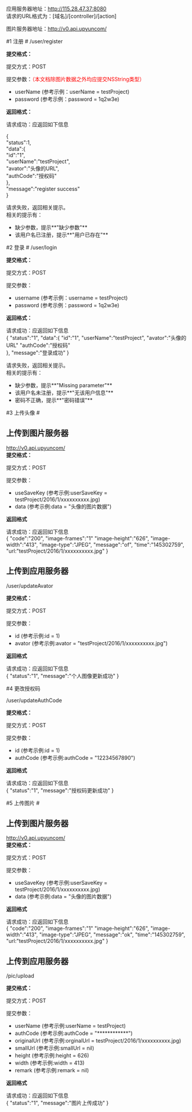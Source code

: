 应用服务器地址：http://115.28.47.37:8080  
请求的URL格式为：[域名]/[controller]/[action]  

图片服务器地址：http://v0.api.upyuncom/

#1 注册 #
/user/register

**提交格式：**

提交方式：POST

提交参数：<font color = "red">（本文档除图片数据之外均应提交NSString类型）</font>
 
- userName (参考示例：userName = testProject)
- password (参考示例：password = 1q2w3e)

**返回格式：**


请求成功：应返回如下信息

{  
"status":1,  
"data":{  
"id":"1",  
"userName":"testProject",  
"avator":"头像的URL",  
"authCode":"授权码"  
},  
"message":"register success"  
}

请求失败，返回相关提示。  
相关的提示有：

- 缺少参数，提示**"缺少参数"**
- 该用户名已注册，提示**"用户已存在"**

#2 登录 #
/user/login

**提交格式：**

提交方式：POST

提交参数：

- username (参考示例：username = testProject)
- password (参考示例：password = 1q2w3e)

**返回格式：**

请求成功：应返回如下信息  
{
"status":"1",
"data":{
"id":"1",
"userName":"testProject",
"avator":"头像的URL"
"authCode":"授权码"  
},
"message":"登录成功"
}

请求失败，返回相关提示。  
相关的提示有：

- 缺少参数，提示**"Missing parameter"**
- 该用户名未注册，提示**"无该用户信息"**
- 密码不正确，提示**"密码错误"**

#3 上传头像 #

## 上传到图片服务器  
http://v0.api.upyuncom/  
**提交格式：**

提交方式：POST

提交参数：

- useSaveKey (参考示例:userSaveKey = testProject/2016/1/xxxxxxxxxx.jpg)
- data    	(参考示例:data = "头像的图片数据")

**返回格式**

请求成功：应返回如下信息  
{
"code":"200",
"image-frames":"1"
"image-height":"626",
"image-width":"413",
"image-type":"JPEG",
"message":"of",
"time":"145302759",
"url:"testProject/2016/1/xxxxxxxxxx.jpg"
}

## 上传到应用服务器

/user/updateAvator

**提交格式：**

提交方式：POST

提交参数：

- id        (参考示例:id = 1)
- avator    (参考示例:avator = "testProject/2016/1/xxxxxxxxxx.jpg")

**返回格式**

请求成功：应返回如下信息  
{
"status":"1",
"message":"个人图像更新成功"
}

#4 更改授权码

/user/updateAuthCode

**提交格式：**

提交方式：POST

提交参数：

- id        (参考示例:id = 1)
- authCode    (参考示例:authCode = "12234567890")

**返回格式**

请求成功：应返回如下信息  
{
"status":"1",
"message":"授权码更新成功"
}

#5 上传图片 #

## 上传到图片服务器  
http://v0.api.upyuncom/  
**提交格式：**

提交方式：POST

提交参数：

- useSaveKey (参考示例:userSaveKey = testProject/2016/1/xxxxxxxxxx.jpg)
- data    	(参考示例:data = "头像的图片数据")

**返回格式**

请求成功：应返回如下信息  
{
"code":"200",
"image-frames":"1"
"image-height":"626",
"image-width":"413",
"image-type":"JPEG",
"message":"ok",
"time":"145302759",
"url:"testProject/2016/1/xxxxxxxxxx.jpg"
}

## 上传到应用服务器

/pic/upload

**提交格式：**

提交方式：POST

提交参数：

- userName  (参考示例:userName = testProject)
- authCode  (参考示例:authCode = "************")
- originalUrl (参考示例:orginalUrl = testProject/2016/1/xxxxxxxxxx.jpg)
- smallUrl  (参考示例:smallUrl = nil)
- height	    (参考示例:height = 626)
- width		(参考示例:width = 413)
- remark		(参考示例:remark = nil)

**返回格式** 

请求成功：应返回如下信息  
{
"status":"1",
"message":"图片上传成功"
}